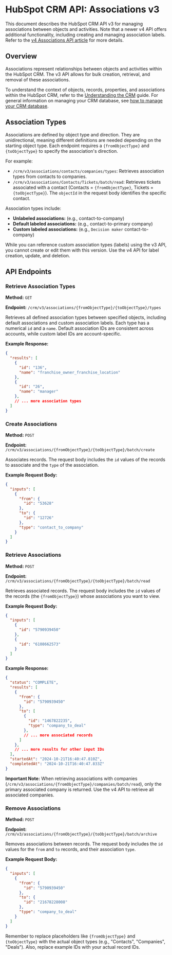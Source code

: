 # HubSpot CRM API: Associations v3

This document describes the HubSpot CRM API v3 for managing associations between objects and activities.  Note that a newer v4 API offers additional functionality, including creating and managing association labels.  Refer to the [v4 Associations API article](link_to_v4_article_here) for more details.

## Overview

Associations represent relationships between objects and activities within the HubSpot CRM. The v3 API allows for bulk creation, retrieval, and removal of these associations.

To understand the context of objects, records, properties, and associations within the HubSpot CRM, refer to the [Understanding the CRM](link_to_understanding_crm_guide_here) guide.  For general information on managing your CRM database, see [how to manage your CRM database](link_to_crm_database_management_here).

## Association Types

Associations are defined by object type and direction.  They are unidirectional, meaning different definitions are needed depending on the starting object type. Each endpoint requires a `{fromObjectType}` and `{toObjectType}` to specify the association's direction.

For example:

* `/crm/v3/associations/contacts/companies/types`: Retrieves association types from contacts to companies.
* `/crm/v3/associations/Contacts/Tickets/batch/read`: Retrieves tickets associated with a contact (Contacts = `{fromObjectType}`, Tickets = `{toObjectType}`).  The `objectId` in the request body identifies the specific contact.


Association types include:

* **Unlabeled associations:** (e.g., contact-to-company)
* **Default labeled associations:** (e.g., contact-to-primary company)
* **Custom labeled associations:** (e.g., `Decision maker` contact-to-company)

While you can reference custom association types (labels) using the v3 API, you cannot create or edit them with this version. Use the v4 API for label creation, update, and deletion.


## API Endpoints

### Retrieve Association Types

**Method:** `GET`

**Endpoint:** `/crm/v3/associations/{fromObjectType}/{toObjectType}/types`

Retrieves all defined association types between specified objects, including default associations and custom association labels.  Each type has a numerical `id` and a `name`.  Default association IDs are consistent across accounts, while custom label IDs are account-specific.

**Example Response:**

```json
{
  "results": [
    {
      "id": "136",
      "name": "franchise_owner_franchise_location"
    },
    {
      "id": "26",
      "name": "manager"
    },
    // ... more association types
  ]
}
```

### Create Associations

**Method:** `POST`

**Endpoint:** `/crm/v3/associations/{fromObjectType}/{toObjectType}/batch/create`

Associates records. The request body includes the `id` values of the records to associate and the `type` of the association.

**Example Request Body:**

```json
{
  "inputs": [
    {
      "from": {
        "id": "53628"
      },
      "to": {
        "id": "12726"
      },
      "type": "contact_to_company"
    }
  ]
}
```

### Retrieve Associations

**Method:** `POST`

**Endpoint:** `/crm/v3/associations/{fromObjectType}/{toObjectType}/batch/read`

Retrieves associated records. The request body includes the `id` values of the records (the `{fromObjectType}`) whose associations you want to view.

**Example Request Body:**

```json
{
  "inputs": [
    {
      "id": "5790939450"
    },
    {
      "id": "6108662573"
    }
  ]
}
```

**Example Response:**

```json
{
  "status": "COMPLETE",
  "results": [
    {
      "from": {
        "id": "5790939450"
      },
      "to": [
        {
          "id": "1467822235",
          "type": "company_to_deal"
        },
        // ... more associated records
      ]
    },
    // ... more results for other input IDs
  ],
  "startedAt": "2024-10-21T16:40:47.810Z",
  "completedAt": "2024-10-21T16:40:47.833Z"
}
```

**Important Note:** When retrieving associations with companies (`/crm/v3/associations/{fromObjectType}/companies/batch/read`), only the primary associated company is returned. Use the v4 API to retrieve all associated companies.


### Remove Associations

**Method:** `POST`

**Endpoint:** `/crm/v3/associations/{fromObjectType}/{toObjectType}/batch/archive`

Removes associations between records.  The request body includes the `id` values for the `from` and `to` records, and their association `type`.

**Example Request Body:**

```json
{
  "inputs": [
    {
      "from": {
        "id": "5790939450"
      },
      "to": {
        "id": "21678228008"
      },
      "type": "company_to_deal"
    }
  ]
}
```


Remember to replace placeholders like `{fromObjectType}` and `{toObjectType}` with the actual object types (e.g., "Contacts", "Companies", "Deals").  Also, replace example IDs with your actual record IDs.
